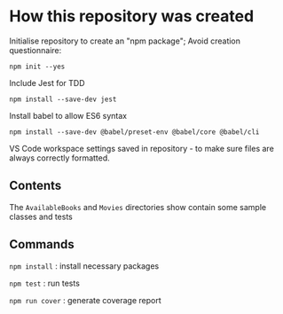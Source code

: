 # How this repository was created

Initialise repository to create an "npm package"; Avoid creation questionnaire:

```
npm init --yes
```

Include Jest for TDD

```
npm install --save-dev jest
```

Install babel to allow ES6 syntax

```
npm install --save-dev @babel/preset-env @babel/core @babel/cli
```

VS Code workspace settings saved in repository - to make sure files are always correctly formatted.

## Contents

The `AvailableBooks` and `Movies` directories show contain some sample classes and tests

## Commands

`npm install` : install necessary packages

`npm test` : run tests

`npm run cover` : generate coverage report
